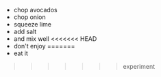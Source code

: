 * chop avocados
* chop onion
* squeeze lime
* add salt
* and mix well
<<<<<<< HEAD
* don't enjoy
=======
* eat it
>>>>>>> experiment
